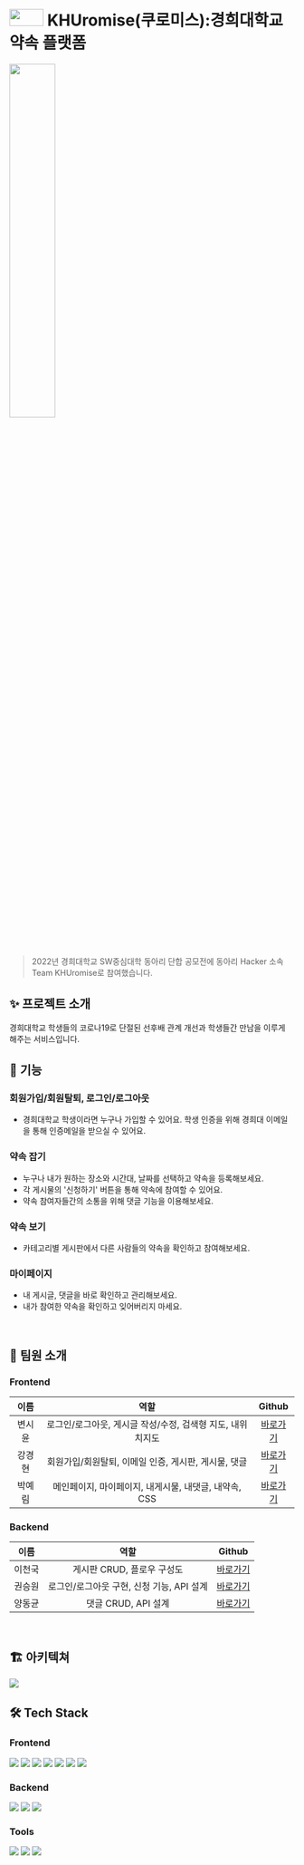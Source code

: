 # <img src="src/main/frontend/src/components/Header/icon.png" width="60" height="30"> KHUromise(쿠로미스):경희대학교 약속 플랫폼
<img src="src/main/frontend/src/components/Header/icon.png" width="40%">
<br />

> 2022년 경희대학교 SW중심대학 동아리 단합 공모전에 동아리 Hacker 소속 Team KHUromise로 참여했습니다.

## ✨ 프로젝트 소개
경희대학교 학생들의 코로나19로 단절된 선후배 관계 개선과 학생들간 만남을 이루게 해주는 서비스입니다.
<br />

## 📌 기능
### 회원가입/회원탈퇴, 로그인/로그아웃
- 경희대학교 학생이라면 누구나 가입할 수 있어요. 학생 인증을 위해 경희대 이메일을 통해 인증메일을 받으실 수 있어요.

### 약속 잡기
- 누구나 내가 원하는 장소와 시간대, 날짜를 선택하고 약속을 등록해보세요.
- 각 게시물의 '신청하기' 버튼을 통해 약속에 참여할 수 있어요.
- 약속 참여자들간의 소통을 위해 댓글 기능을 이용해보세요.

### 약속 보기
- 카테고리별 게시판에서 다른 사람들의 약속을 확인하고 참여해보세요.

### 마이페이지
- 내 게시글, 댓글을 바로 확인하고 관리해보세요.
- 내가 참여한 약속을 확인하고 잊어버리지 마세요.
<br />

## 👥 팀원 소개

### Frontend
|  이름  |                            역할                            |                  Github                   |
| :----: | :--------------------------------------------------------: | :---------------------------------------: |
| 변시윤 | 로그인/로그아웃, 게시글 작성/수정, 검색형 지도, 내위치지도 |  [바로가기](https://github.com/dvlp-sy)   |
| 강경현 |    회원가입/회원탈퇴, 이메일 인증, 게시판, 게시물, 댓글    |  [바로가기](https://github.com/nageune)   |
| 박예림 |   메인페이지, 마이페이지, 내게시물, 내댓글, 내약속, CSS    | [바로가기](https://github.com/debora1628) |

### Backend
|  이름  |                   역할                    |                   Github                    |
| :----: | :---------------------------------------: | :-----------------------------------------: |
| 이천국 |        게시판 CRUD, 플로우 구성도         |  [바로가기](https://github.com/twoheaven)   |
| 권승원 | 로그인/로그아웃 구현, 신청 기능, API 설계 | [바로가기](https://github.com/SeungwonKwon) |
| 양동균 |            댓글 CRUD, API 설계            |   [바로가기](https://github.com/ydg1210)    |
<br />

## 🏗 아키텍쳐
<img src="img/architecture.png">
<br />

## 🛠 Tech Stack

### Frontend
<div>
<img src="https://img.shields.io/badge/react-61DAFB?style=for-the-badge&logo=react&logoColor=black">
<img src="https://img.shields.io/badge/javascript-F7DF1E?style=for-the-badge&logo=javascript&logoColor=black">
<img src="https://img.shields.io/badge/html5-E34F26?style=for-the-badge&logo=html5&logoColor=white">
<img src="https://img.shields.io/badge/css-1572B6?style=for-the-badge&logo=css3&logoColor=white">
<img src="https://img.shields.io/badge/styledcomponents-DB7093?style=for-the-badge&logo=styled-components&logoColor=white">
<img src="https://img.shields.io/badge/React_Router-CA4245?style=for-the-badge&logo=react-router&logoColor=white">
<img src="https://img.shields.io/badge/kakao map-FFCD00?style=for-the-badge&logo=kakao&logoColor=black">
</div>

### Backend
<div>
<img src="https://img.shields.io/badge/java-007396?style=for-the-badge&logo=java&logoColor=white">
<img src="https://img.shields.io/badge/springboot-6DB33F?style=for-the-badge&logo=springboot&logoColor=white">
<img src="https://img.shields.io/badge/mariaDB-003545?style=for-the-badge&logo=mariaDB&logoColor=white">
</div>

### Tools
<div>
<img src="https://img.shields.io/badge/github-181717?style=for-the-badge&logo=github&logoColor=white">
<img src="https://img.shields.io/badge/git-F05032?style=for-the-badge&logo=git&logoColor=white">
<img src="https://img.shields.io/badge/gradle-02303A?style=for-the-badge&logo=gradle&logoColor=white">
</div>
<br />

